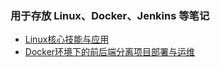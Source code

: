 ### 用于存放 Linux、Docker、Jenkins 等笔记

- [Linux核心技能与应用](./Linux核心技能与应用/README.md)
- [Docker环境下的前后端分离项目部署与运维](./Docker环境下的前后端分离项目部署与运维/README.md)